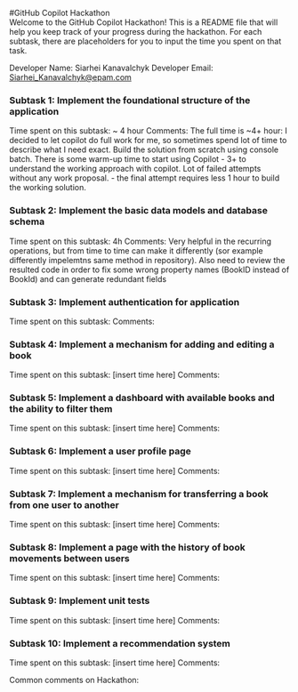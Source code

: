 #GitHub Copilot Hackathon  
Welcome to the GitHub Copilot Hackathon! This is a README file that will help you keep track of your progress during the hackathon. For each subtask, there are placeholders for you to input the time you spent on that task.

Developer Name: Siarhei Kanavalchyk
Developer Email: Siarhei_Kanavalchyk@epam.com   

### Subtask 1: Implement the foundational structure of the application
Time spent on this subtask: ~ 4 hour
Comments:
    The full time is ~4+ hour:
        I decided to let copilot do full work for me, so sometimes spend lot of time to describe what I need exact. Build the solution from scratch using console batch. There is some warm-up time to start using Copilot
        - 3+ to understand the working approach with copilot. Lot of failed attempts without any work proposal. 
        - the final attempt requires less 1 hour to build the working solution.

### Subtask 2: Implement the basic data models and database schema
Time spent on this subtask: 4h
Comments: Very helpful in the recurring operations, but from time to time can make it differently (sor example differently impelemtns same method in repository). Also need to review the resulted code in order to fix some wrong property names (BookID instead of BookId) and can generate redundant fields

### Subtask 3: Implement authentication for application
Time spent on this subtask: 
Comments: 

### Subtask 4: Implement a mechanism for adding and editing a book
Time spent on this subtask: [insert time here]
Comments: 

### Subtask 5: Implement a dashboard with available books and the ability to filter them
Time spent on this subtask: [insert time here]
Comments: 

### Subtask 6: Implement a user profile page 
Time spent on this subtask: [insert time here]
Comments: 

### Subtask 7: Implement a mechanism for transferring a book from one user to another
Time spent on this subtask: [insert time here]
Comments: 

### Subtask 8: Implement a page with the history of book movements between users
Time spent on this subtask: [insert time here]
Comments: 

### Subtask 9: Implement unit tests
Time spent on this subtask: [insert time here]
Comments: 

### Subtask 10: Implement a recommendation system 
Time spent on this subtask: [insert time here]
Comments: 

Common comments on Hackathon: